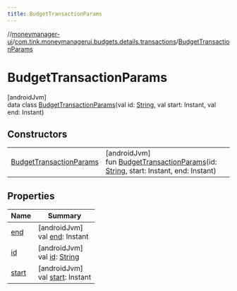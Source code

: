 ```yaml
---
title: BudgetTransactionParams
---
```

//[moneymanager-ui](../../../index.html)/[com.tink.moneymanagerui.budgets.details.transactions](../index.html)/[BudgetTransactionParams](index.html)



# BudgetTransactionParams



[androidJvm]\
data class [BudgetTransactionParams](index.html)(val id: [String](https://kotlinlang.org/api/latest/jvm/stdlib/kotlin/-string/index.html), val start: Instant, val end: Instant)



## Constructors


| | |
|---|---|
| [BudgetTransactionParams](-budget-transaction-params.html) | [androidJvm]<br>fun [BudgetTransactionParams](-budget-transaction-params.html)(id: [String](https://kotlinlang.org/api/latest/jvm/stdlib/kotlin/-string/index.html), start: Instant, end: Instant) |


## Properties


| Name | Summary |
|---|---|
| [end](end.html) | [androidJvm]<br>val [end](end.html): Instant |
| [id](id.html) | [androidJvm]<br>val [id](id.html): [String](https://kotlinlang.org/api/latest/jvm/stdlib/kotlin/-string/index.html) |
| [start](start.html) | [androidJvm]<br>val [start](start.html): Instant |

